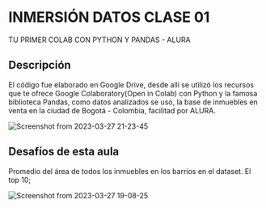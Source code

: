 # INMERSIÓN DATOS CLASE 01 
TU PRIMER COLAB CON PYTHON Y PANDAS - ALURA

## Descripción
El código fue elaborado en Google Drive, desde allí se utilizó los recursos que te ofrece Google Colaboratory(Open in Colab) con Python y la famosa biblioteca Pandas, como datos analizados se usó, la base de inmuebles en venta en la ciudad de Bogotá - Colombia, facilitad por ALURA.

![Screenshot from 2023-03-27 21-23-45](https://user-images.githubusercontent.com/28877424/228111023-f03bdc8d-4161-4def-9cfa-51841a07985b.png)

## Desafíos de esta aula
Promedio del área de todos los inmuebles en los barrios en el dataset. El top 10;


![Screenshot from 2023-03-27 19-08-25](https://user-images.githubusercontent.com/28877424/228111228-25892b2e-2d46-43f7-a405-c3abee64c908.png)
